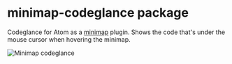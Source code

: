 # minimap-codeglance package

Codeglance for Atom as a [minimap](https://atom.io/packages/minimap) plugin. Shows the code that's under the mouse cursor when hovering the minimap.

![Minimap codeglance](https://raw.githubusercontent.com/olmokramer/atom-minimap-codeglance/master/screencast.gif)
